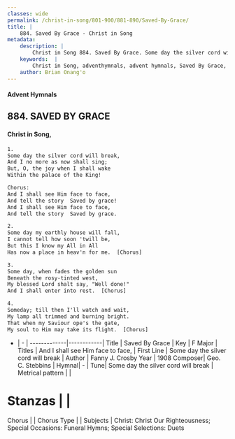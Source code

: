 ```yaml
---
classes: wide
permalink: /christ-in-song/801-900/881-890/Saved-By-Grace/
title: |
    884. Saved By Grace - Christ in Song
metadata:
    description: |
        Christ in Song 884. Saved By Grace. Some day the silver cord will break, And I no more as now shall sing; But, O, the joy when I shall wake Within the palace of the King! Chorus: And I shall see Him face to face, And tell the story  Saved by grace! And I shall see Him face to face, And tell the story  Saved by grace.
    keywords:  |
        Christ in Song, adventhymnals, advent hymnals, Saved By Grace, Some day the silver cord will break. And I shall see Him face to face,
    author: Brian Onang'o
---
```


#### Advent Hymnals
## 884. SAVED BY GRACE
####  Christ in Song,

```txt
1.
Some day the silver cord will break,
And I no more as now shall sing;
But, O, the joy when I shall wake
Within the palace of the King!

Chorus:
And I shall see Him face to face,
And tell the story  Saved by grace!
And I shall see Him face to face,
And tell the story  Saved by grace.

2.
Some day my earthly house will fall,
I cannot tell how soon 'twill be,
But this I know my All in All
Has now a place in heav'n for me.  [Chorus]

3.
Some day, when fades the golden sun
Beneath the rosy-tinted west,
My blessed Lord shalt say, "Well done!"
And I shall enter into rest.  [Chorus]

4.
Someday; till then I'll watch and wait,
My lamp all trimmed and burning bright.
That when my Saviour ope's the gate, 
My soul to Him may take its flight.  [Chorus]

```

- |   -  |
-------------|------------|
Title | Saved By Grace |
Key | F Major |
Titles | And I shall see Him face to face, |
First Line | Some day the silver cord will break |
Author | Fanny J. Crosby
Year | 1908
Composer| Geo. C. Stebbins |
Hymnal|  - |
Tune| Some day the silver cord will break |
Metrical pattern | |
# Stanzas |  |
Chorus |  |
Chorus Type |  |
Subjects | Christ: Christ Our Righteousness; Special Occasions: Funeral Hymns; Special Selections: Duets<span id='more_topics' style='display:none'>; Special Selections: Solos; Special Selections: Choir or Quartet |
Texts | Ephesians 2:8 |
Print Texts | 
Scripture Song |  |
    

